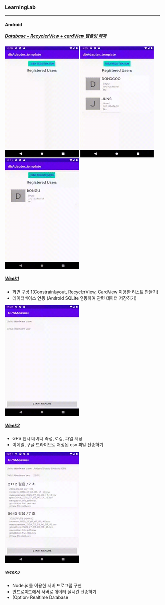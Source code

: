 ### LearningLab
---

#### Android

##### [Database + RecyclerView + cardView 템플릿 예제](https://github.com/dgjung0220/LearningLab/tree/master/dbAdapter_template)

<p float="left">
  <img src="/upload/device-2020-07-01-225911.gif" alt="device-2020-07-01-225911" width="240" height="360" />
  <img src="/upload/2.gif" alt="device-2020-07-01-225911" width="240" height="360" />
  <img src="/upload/3.gif" alt="device-2020-07-01-225911" width="240" height="360" />
 </p>

##### [Week1](https://github.com/dgjung0220/LearningLab/tree/master/week1)

- 화면 구성 1(Constrainlayout, RecyclerView, CardView 이용한 리스트 만들기)
- 데이터베이스 연동 (Android SQLite 연동하여 관련 데이터 저장하기)
 <img src="/upload/week1.gif" alt="week1" width="240" height="360" />
 
##### [Week2](https://github.com/dgjung0220/LearningLab/tree/master/week2)

- GPS 센서 데이터 측정, 로깅, 파일 저장
- 이메일, 구글 드라이브로 저정된 csv 파일 전송하기

<p float="left>
  <img src="/upload/week2_1.gif" alt="week2_1" width="240" height="360" />
  <img src="/upload/week2_2.gif" alt="week2_2" width="240" height="360" />  
</P>

##### Week3

- Node.js 를 이용한 서버 프로그램 구현
- 안드로이드에서 서버로 데이터 실시간 전송하기
- (Option) Realtime Database 
